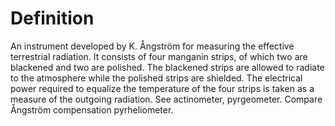 # Definition

An instrument developed by K. Ångström for measuring the effective
terrestrial radiation. It consists of four manganin strips, of which two
are blackened and two are polished. The blackened strips are allowed to
radiate to the atmosphere while the polished strips are shielded. The
electrical power required to equalize the temperature of the four strips
is taken as a measure of the outgoing radiation. See actinometer,
pyrgeometer. Compare Ångström compensation pyrheliometer.
